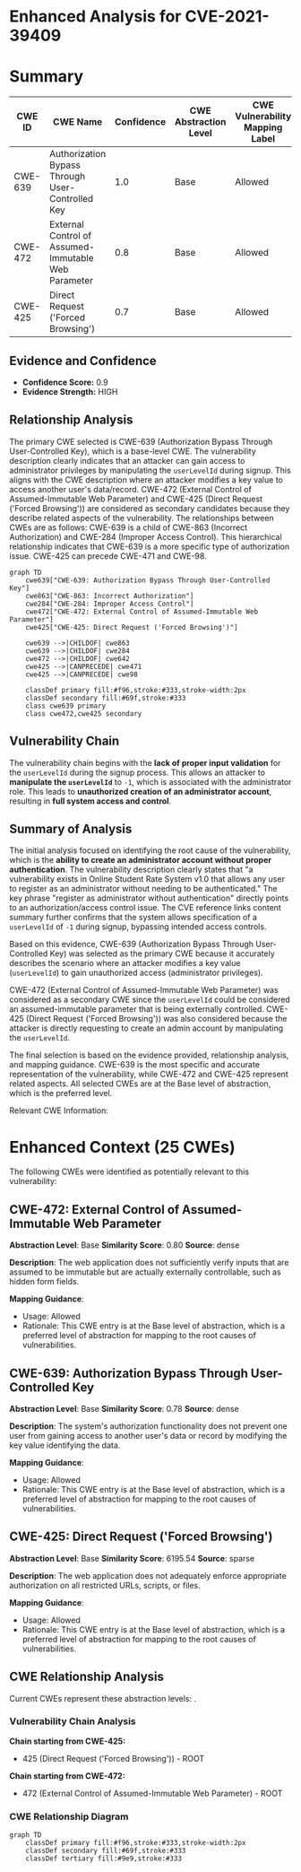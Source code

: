 # Enhanced Analysis for CVE-2021-39409

# Summary
| CWE ID | CWE Name | Confidence | CWE Abstraction Level | CWE Vulnerability Mapping Label | CWE-Vulnerability Mapping Notes |
|---|---|---|---|---|---|
| CWE-639 | Authorization Bypass Through User-Controlled Key | 1.0 | Base | Allowed | Primary CWE |
| CWE-472 | External Control of Assumed-Immutable Web Parameter | 0.8 | Base | Allowed | Secondary Candidate |
| CWE-425 | Direct Request ('Forced Browsing') | 0.7 | Base | Allowed | Secondary Candidate |

## Evidence and Confidence

*   **Confidence Score:** 0.9
*   **Evidence Strength:** HIGH

## Relationship Analysis
The primary CWE selected is CWE-639 (Authorization Bypass Through User-Controlled Key), which is a base-level CWE. The vulnerability description clearly indicates that an attacker can gain access to administrator privileges by manipulating the `userLevelId` during signup. This aligns with the CWE description where an attacker modifies a key value to access another user's data/record. CWE-472 (External Control of Assumed-Immutable Web Parameter) and CWE-425 (Direct Request ('Forced Browsing')) are considered as secondary candidates because they describe related aspects of the vulnerability. The relationships between CWEs are as follows: CWE-639 is a child of CWE-863 (Incorrect Authorization) and CWE-284 (Improper Access Control). This hierarchical relationship indicates that CWE-639 is a more specific type of authorization issue. CWE-425 can precede CWE-471 and CWE-98.

```mermaid
graph TD
    cwe639["CWE-639: Authorization Bypass Through User-Controlled Key"]
    cwe863["CWE-863: Incorrect Authorization"]
    cwe284["CWE-284: Improper Access Control"]
    cwe472["CWE-472: External Control of Assumed-Immutable Web Parameter"]
    cwe425["CWE-425: Direct Request ('Forced Browsing')"]

    cwe639 -->|CHILDOF| cwe863
    cwe639 -->|CHILDOF| cwe284
    cwe472 -->|CHILDOF| cwe642
    cwe425 -->|CANPRECEDE| cwe471
    cwe425 -->|CANPRECEDE| cwe98

    classDef primary fill:#f96,stroke:#333,stroke-width:2px
    classDef secondary fill:#69f,stroke:#333
    class cwe639 primary
    class cwe472,cwe425 secondary
```

## Vulnerability Chain
The vulnerability chain begins with the **lack of proper input validation** for the `userLevelId` during the signup process. This allows an attacker to **manipulate the `userLevelId`** to `-1`, which is associated with the administrator role. This leads to **unauthorized creation of an administrator account**, resulting in **full system access and control**.

## Summary of Analysis
The initial analysis focused on identifying the root cause of the vulnerability, which is the **ability to create an administrator account without proper authentication**. The vulnerability description clearly states that "a vulnerability exists in Online Student Rate System v1.0 that allows any user to register as an administrator without needing to be authenticated." The key phrase "register as administrator without authentication" directly points to an authorization/access control issue. The CVE reference links content summary further confirms that the system allows specification of a `userLevelId` of `-1` during signup, bypassing intended access controls.

Based on this evidence, CWE-639 (Authorization Bypass Through User-Controlled Key) was selected as the primary CWE because it accurately describes the scenario where an attacker modifies a key value (`userLevelId`) to gain unauthorized access (administrator privileges).

CWE-472 (External Control of Assumed-Immutable Web Parameter) was considered as a secondary CWE since the `userLevelId` could be considered an assumed-immutable parameter that is being externally controlled.
CWE-425 (Direct Request ('Forced Browsing')) was also considered because the attacker is directly requesting to create an admin account by manipulating the `userLevelId`.

The final selection is based on the evidence provided, relationship analysis, and mapping guidance. CWE-639 is the most specific and accurate representation of the vulnerability, while CWE-472 and CWE-425 represent related aspects. All selected CWEs are at the Base level of abstraction, which is the preferred level.

Relevant CWE Information:

# Enhanced Context (25 CWEs)
The following CWEs were identified as potentially relevant to this vulnerability:

## CWE-472: External Control of Assumed-Immutable Web Parameter
**Abstraction Level**: Base
**Similarity Score**: 0.80
**Source**: dense

**Description**:
The web application does not sufficiently verify inputs that are assumed to be immutable but are actually externally controllable, such as hidden form fields.

**Mapping Guidance**:
- Usage: Allowed
- Rationale: This CWE entry is at the Base level of abstraction, which is a preferred level of abstraction for mapping to the root causes of vulnerabilities.

## CWE-639: Authorization Bypass Through User-Controlled Key
**Abstraction Level**: Base
**Similarity Score**: 0.78
**Source**: dense

**Description**:
The system's authorization functionality does not prevent one user from gaining access to another user's data or record by modifying the key value identifying the data.

**Mapping Guidance**:
- Usage: Allowed
- Rationale: This CWE entry is at the Base level of abstraction, which is a preferred level of abstraction for mapping to the root causes of vulnerabilities.

## CWE-425: Direct Request ('Forced Browsing')
**Abstraction Level**: Base
**Similarity Score**: 6195.54
**Source**: sparse

**Description**:
The web application does not adequately enforce appropriate authorization on all restricted URLs, scripts, or files.

**Mapping Guidance**:
- Usage: Allowed
- Rationale: This CWE entry is at the Base level of abstraction, which is a preferred level of abstraction for mapping to the root causes of vulnerabilities.


## CWE Relationship Analysis

Current CWEs represent these abstraction levels: .


### Vulnerability Chain Analysis

**Chain starting from CWE-425:**
- 425 (Direct Request ('Forced Browsing')) - ROOT


**Chain starting from CWE-472:**
- 472 (External Control of Assumed-Immutable Web Parameter) - ROOT



### CWE Relationship Diagram

```mermaid
graph TD
    classDef primary fill:#f96,stroke:#333,stroke-width:2px
    classDef secondary fill:#69f,stroke:#333
    classDef tertiary fill:#9e9,stroke:#333
```